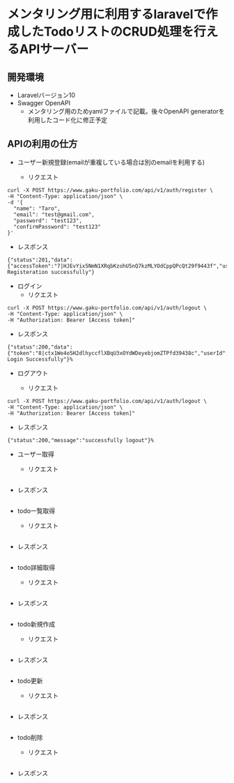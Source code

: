 # メンタリング用に利用するlaravelで作成したTodoリストのCRUD処理を行えるAPIサーバー

## 開発環境
- Laravelバージョン10
- Swagger OpenAPI
  - メンタリング用のためyamlファイルで記載。後々OpenAPI generatorを利用したコード化に修正予定

## APIの利用の仕方

- ユーザー新規登録(emailが重複している場合は別のemailを利用する)

  - リクエスト
```
curl -X POST https://www.gaku-portfolio.com/api/v1/auth/register \
-H "Content-Type: application/json" \
-d '{
  "name": "Taro",
  "email": "test@gmail.com",
  "password": "test123",
  "confirmPassword": "test123"
}'
```

  - レスポンス
```
{"status":201,"data":{"accessToken":"7|HJEvYix5NmN1XRqbKzohU5nQ7kzMLYOdCppQPcQt29f9443f","userId":5},"message":"User Registeration successfully"}
```

- ログイン
  - リクエスト
```
curl -X POST https://www.gaku-portfolio.com/api/v1/auth/logout \
-H "Content-Type: application/json" \
-H "Authorization: Bearer [Access token]"
```

  - レスポンス
```
{"status":200,"data":{"token":"8|ctx1We4o5H2dlhyccflXBqU3xOYdWDeyebjomZTPfd39438c","userId":5},"message":"User Login Successfully"}%
```

- ログアウト

  - リクエスト
```
curl -X POST https://www.gaku-portfolio.com/api/v1/auth/logout \
-H "Content-Type: application/json" \
-H "Authorization: Bearer [Access token]"
```

  - レスポンス
```
{"status":200,"message":"successfully logout"}%
```

- ユーザー取得

  - リクエスト
```

```

  - レスポンス
```

```

- todo一覧取得

  - リクエスト
```

```

  - レスポンス
```

```

- todo詳細取得

  - リクエスト
```

```

  - レスポンス
```

```

- todo新規作成

  - リクエスト
```

```

  - レスポンス
```

```

- todo更新

  - リクエスト
```

```

  - レスポンス
```

```


- todo削除

  - リクエスト
```

```

  - レスポンス
```

```

